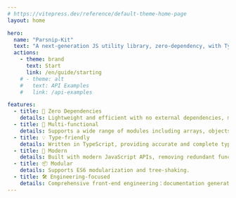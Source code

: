```yaml
---
# https://vitepress.dev/reference/default-theme-home-page
layout: home

hero:
  name: "Parsnip-Kit"
  text: "A next-generation JS utility library, zero-dependency, with TypeScript support."
  actions:
    - theme: brand
      text: Start
      link: /en/guide/starting
    # - theme: alt
    #   text: API Examples
    #   link: /api-examples

features:
  - title: 🧳 Zero Dependencies
    details: Lightweight and efficient with no external dependencies, making it suitable for projects of any size.
  - title: 🔩 Multi-functional
    details: Supports a wide range of modules including arrays, objects, strings, type checking, async, and functions to meet diverse development needs.
  - title: 💡 Type-friendly
    details: Written in TypeScript, providing accurate and complete type hints to enhance the development experience and code quality.
  - title: 🚀 Modern
    details: Built with modern JavaScript APIs, removing redundant functions already supported by other libraries to ensure clean and efficient code.
  - title: 📦 Modular
    details: Supports ES6 modularization and tree-shaking.
  - title: 🛠️ Engineering-focused
    details: Comprehensive front-end engineering：documentation generation, unit testing, code standards, and a documentation site.
---
```


